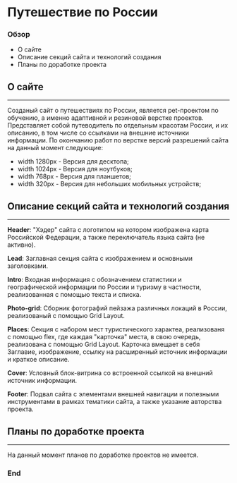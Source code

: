 # Путешествие по России

### Обзор
* О сайте
* Описание секций сайта и технологий создания
* Планы по доработке проекта

## О сайте
------------------------------------
Созданый сайт о путешествиях по России, является pet-проектом по обучению,
а именно адаптивной и резиновой верстке проектов. Представляет собой путеводитель по отдельным красотам России,
и их описанию, в том числе со ссылками на внешние источники информации.
По окончанию работ по верстке версий разрешений сайта на данный момент следующие:

* width 1280px - Версия для десктопа;
* width 1024px - Версия для ноутбуков;
* width 768px - Версия для планшетов;
* width 320px - Версия для небольших мобильных устройств;

## Описание секций сайта и технологий создания
------------------------------------
**Header**: "Хэдер" сайта с логотипом на котором изображена карта Российской Федерации, а также переключатель языка сайта (не активно).

**Lead**: Заглавная секция сайта с изображением и основными заголовками.

**Intro**: Входная информация с обозначением статистики и географической информации по России и туризму в частности, реализованная с помощью текста и списка.

**Photo-grid**: Сборник фотографий пейзажа различных локаций в России, реализованый с помощью Grid Layout.

**Places**: Секция с набором мест туристического характеа, реализованя с помощью flex, где каждая "карточка" места, в свою очередь,
реализована с помощью Grid Layout. Карточка вмещает в себя Заглавие, изображение, ссылку на расширенный источник информации и краткое описание.

**Cover**: Условный блок-витрина со встроенной ссылкой на внешний источник информации.

**Footer**: Подвал сайта с элементами внешней навигации и полезными инструментами в рамках тематики сайта, а также указание авторства проекта.

## Планы по доработке проекта
------------------------------------
На данный момент планов по доработке проектов не имеется.

### End

